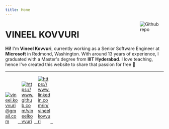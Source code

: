 ```yaml
---
title: Home
---
```



[<img src="./images/profile.jpg" style="max-width:15%;min-width:40px;float:right;" alt="Github repo" />](https://vineelkovvuri.github.io)
# VINEEL KOVVURI
**Hi!** I'm **Vineel Kovvuri**, currently working as a Senior Software Engineer at **Microsoft** in Redmond, Washington. With around 13 years of experience, I graduated with a Master's degree from **IIIT Hyderabad**. I love teaching, hence I've created this website to share that passion for free :muscle:

<hr>
<div class="social">
<a href="mailto:vineel.kovvuri@gmail.com" target=_blank> <img src="./images/gmail.png" style="max-width:40px;" alt="vineel.kovvuri@gmail.com" />&nbsp;&nbsp; </a>
<a href="https://www.github.com/vineelkovvuri" target=_blank> <img src="./images/github.png" style="max-width:40px;" alt="https://www.github.com/vineelkovvuri" />&nbsp;&nbsp; </a>
<a href="https://www.linkedin.com/in/vineelkovvuri" target=_blank> <img src="./images/linkedin.png" style="max-width:40px;" alt="https://www.linkedin.com/in/vineelkovvuri" />&nbsp;&nbsp; </a>
</div>


[//]: <> (https://gist.github.com/rxaviers/7360908)

